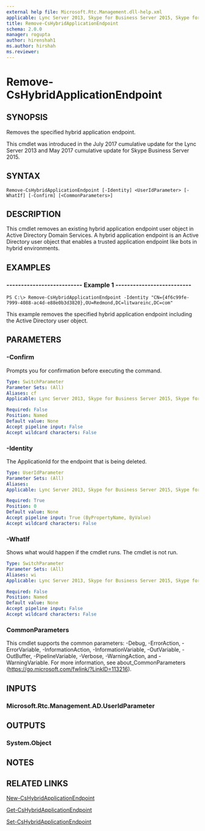 ```yaml
---
external help file: Microsoft.Rtc.Management.dll-help.xml
applicable: Lync Server 2013, Skype for Business Server 2015, Skype for Business Server 2019
title: Remove-CsHybridApplicationEndpoint
schema: 2.0.0
manager: rogupta
author: hirenshah1
ms.author: hirshah
ms.reviewer:
---
```


# Remove-CsHybridApplicationEndpoint

## SYNOPSIS
Removes the specified hybrid application endpoint.

This cmdlet was introduced in the July 2017 cumulative update for the Lync Server 2013 and May 2017 cumulative update for Skype Business Server 2015.

## SYNTAX

```
Remove-CsHybridApplicationEndpoint [-Identity] <UserIdParameter> [-WhatIf] [-Confirm] [<CommonParameters>]
```

## DESCRIPTION
This cmdlet removes an existing hybrid application endpoint user object in Active Directory Domain Services. A hybrid application endpoint is an Active Directory user object that enables a trusted application endpoint like bots in hybrid environments.

## EXAMPLES

### -------------------------- Example 1 --------------------------
```
PS C:\> Remove-CsHybridApplicationEndpoint -Identity "CN={4f6c99fe-7999-4088-ac4d-e88e0b3d3820},OU=Redmond,DC=litwareinc,DC=com"
```

This example removes the specified hybrid application endpoint including the Active Directory user object.

## PARAMETERS

### -Confirm
Prompts you for confirmation before executing the command.

```yaml
Type: SwitchParameter
Parameter Sets: (All)
Aliases: cf
Applicable: Lync Server 2013, Skype for Business Server 2015, Skype for Business Server 2019

Required: False
Position: Named
Default value: None
Accept pipeline input: False
Accept wildcard characters: False
```

### -Identity
The ApplicationId for the endpoint that is being deleted.

```yaml
Type: UserIdParameter
Parameter Sets: (All)
Aliases:
Applicable: Lync Server 2013, Skype for Business Server 2015, Skype for Business Server 2019

Required: True
Position: 0
Default value: None
Accept pipeline input: True (ByPropertyName, ByValue)
Accept wildcard characters: False
```

### -WhatIf
Shows what would happen if the cmdlet runs. The cmdlet is not run.

```yaml
Type: SwitchParameter
Parameter Sets: (All)
Aliases: wi
Applicable: Lync Server 2013, Skype for Business Server 2015, Skype for Business Server 2019

Required: False
Position: Named
Default value: None
Accept pipeline input: False
Accept wildcard characters: False
```

### CommonParameters
This cmdlet supports the common parameters: -Debug, -ErrorAction, -ErrorVariable, -InformationAction, -InformationVariable, -OutVariable, -OutBuffer, -PipelineVariable, -Verbose, -WarningAction, and -WarningVariable.
For more information, see about_CommonParameters (https://go.microsoft.com/fwlink/?LinkID=113216).

## INPUTS

### Microsoft.Rtc.Management.AD.UserIdParameter


## OUTPUTS

### System.Object

## NOTES

## RELATED LINKS
[New-CsHybridApplicationEndpoint](https://docs.microsoft.com/powershell/module/skype/new-cshybridapplicationendpoint?view=skype-ps)

[Get-CsHybridApplicationEndpoint](https://docs.microsoft.com/powershell/module/skype/get-cshybridapplicationendpoint?view=skype-ps)

[Set-CsHybridApplicationEndpoint](https://docs.microsoft.com/powershell/module/skype/set-cshybridapplicationendpoint?view=skype-ps)
